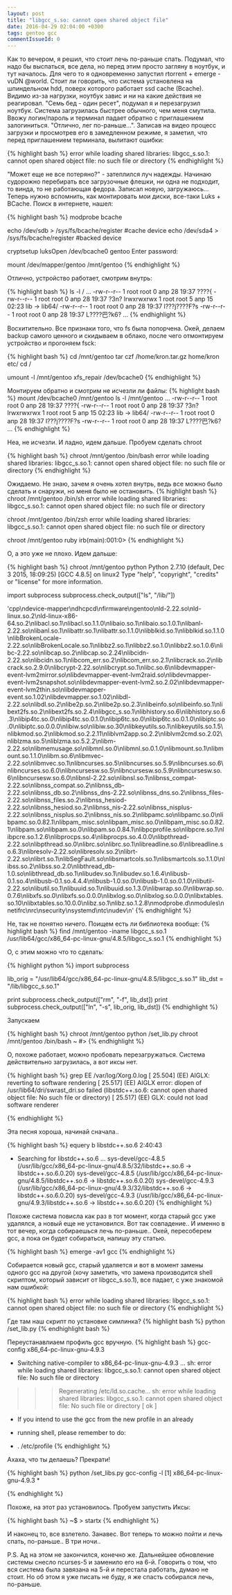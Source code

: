 ```yaml
---
layout: post
title: "libgcc_s.so: cannot open shared object file"
date: 2016-04-29 02:04:00 +0300
tags: gentoo gcc 
commentIssueId: 0
---
```


Как то вечером, я решил, что стоит лечь по-раньше спать. Подумал, что надо бы выспаться, все дела, но перед этим просто загляну в ноутбук, и тут началось.
Для чего то я одновременно запустил rtorrent + emerge -vuDN @world. Стоит ли говорить, что система установлена на шпиндельном hdd, поверх которого работает ssd cache (Bcache).
Видимо из-за нагрузки, ноутбук завис и ни на какие действия не реагировал. "Семь бед - один ресет", подумал я и перезагрузил ноутбук.
Система загрузилась быстрее обычного, чем меня смутила. Ввожу логин/пароль и терминал падает обратно с приглашением залогиниться. "Отлично, лег по-раньше...".
Записав на видео процесс загрузки и просмотрев его в замедленном режиме, я заметил, что перед приглашением терминала, вылитают ошибки:

{% highlight bash %}
error while loading shared libraries: libgcc_s.so.1: cannot open shared object file: no such file or directory
{% endhighlight %}

"Может еще не все потеряно?" - затеплился луч надежды.
Начинаю судорожно перебирать все загрузочные флешки, ни одна не подходит, то винда, то не работающая федора. Записал новую, загружаюсь...
Теперь нужно вспомнить, как монтировать мои диски, все-таки Luks + BCache.
Поиск в интернете, нашел:

{% highlight bash %}
modprobe bcache

echo /dev/sdb > /sys/fs/bcache/register #cache device
echo /dev/sda4 > /sys/fs/bcache/register #backed device

cryptsetup luksOpen /dev/bcache0 gentoo
Enter password: 

mount /dev/mapper/gentoo /mnt/gentoo
{% endhighlight %}

Отлично, устройство работает, смотрим внутрь:

{% highlight bash %}
ls -l /
...
-rw-r--r--   1 root root    0 апр 28 19:37 ????{
-rw-r--r--   1 root root    0 апр 28 19:37 ?3n?
lrwxrwxrwx   1 root root    5 апр 15 02:23 lib -> lib64/
-rw-r--r--   1 root root    0 апр 28 19:37 l???j????F?s
-rw-r--r--   1 root root    0 апр 28 19:37 L????巴?k6?
...
{% endhighlight %}

Восхитительно. Все признаки того, что fs была попорчена.
Окей, делаем backup самого ценного и скидываем в облако, после чего отмонтируем устройство и прогоняем fsck:

{% highlight bash %}
cd /mnt/gentoo
tar czf /home/kron.tar.gz home/kron etc/
cd /

umount -l /mnt/gentoo
xfs_repair  /dev/bcache0
{% endhighlight %}

Монтируем обратно и смотрим не исчезли ли файлы:
{% highlight bash %}
mount /dev/bcache0 /mnt/gentoo
ls -l /mnt/gentoo
...
-rw-r--r--   1 root root    0 апр 28 19:37 ????{
-rw-r--r--   1 root root    0 апр 28 19:37 ?3n?
lrwxrwxrwx   1 root root    5 апр 15 02:23 lib -> lib64/
-rw-r--r--   1 root root    0 апр 28 19:37 l???j????F?s
-rw-r--r--   1 root root    0 апр 28 19:37 L????巴?k6?
...
{% endhighlight %}

Неа, не исчезли. И ладно, идем дальше.
Пробуем сделать chroot

{% highlight bash %}
chroot /mnt/gentoo /bin/bash
error while loading shared libraries: libgcc_s.so.1: cannot open shared object file: no such file or directory
{% endhighlight %}

Ожидаемо. Не знаю, зачем я очень хотел внутрь, ведь все можно было сделать и снаружи, но меня было не остановить.
{% highlight bash %}
chroot /mnt/gentoo /bin/sh
error while loading shared libraries: libgcc_s.so.1: cannot open shared object file: no such file or directory

chroot /mnt/gentoo /bin/zsh
error while loading shared libraries: libgcc_s.so.1: cannot open shared object file: no such file or directory

chroot /mnt/gentoo ruby
irb(main):001:0>
{% endhighlight %}

О, а это уже не плохо.
Идем дальше:

{% highlight bash %}
chroot /mnt/gentoo python
Python 2.7.10 (default, Dec  3 2015, 18:09:25)
[GCC 4.8.5] on linux2
Type "help", "copyright", "credits" or "license" for more information.
>>>
import subprocess
subprocess.check_output(["ls", "/lib/"])

'cpp\ndevice-mapper\ndhcpcd\nfirmware\ngentoo\nld-2.22.so\nld-linux.so.2\nld-linux-x86-64.so.2\nlibacl.so.1\nlibacl.so.1.1.0\nlibaio.so.1\nlibaio.so.1.0.1\nlibanl-2.22.so\nlibanl.so.1\nlibattr.so.1\nlibattr.so.1.1.0\nlibblkid.so.1\nlibblkid.so.1.1.0\nlibBrokenLocale-2.22.so\nlibBrokenLocale.so.1\nlibbz2.so.1\nlibbz2.so.1.0\nlibbz2.so.1.0.6\nlibc-2.22.so\nlibcap.so.2\nlibcap.so.2.24\nlibcidn-2.22.so\nlibcidn.so.1\nlibcom_err.so.2\nlibcom_err.so.2.1\nlibcrack.so.2\nlibcrack.so.2.9.0\nlibcrypt-2.22.so\nlibcrypt.so.1\nlibc.so.6\nlibdevmapper-event-lvm2mirror.so\nlibdevmapper-event-lvm2raid.so\nlibdevmapper-event-lvm2snapshot.so\nlibdevmapper-event-lvm2.so.2.02\nlibdevmapper-event-lvm2thin.so\nlibdevmapper-event.so.1.02\nlibdevmapper.so.1.02\nlibdl-2.22.so\nlibdl.so.2\nlibe2p.so.2\nlibe2p.so.2.3\nlibeinfo.so\nlibeinfo.so.1\nlibext2fs.so.2\nlibext2fs.so.2.4\nlibgcc_s.so.1\nlibhistory.so.6\nlibhistory.so.6.3\nlibip4tc.so.0\nlibip4tc.so.0.1.0\nlibip6tc.so.0\nlibip6tc.so.0.1.0\nlibiptc.so.0\nlibiptc.so.0.0.0\nlibiw.so\nlibiw.so.30\nlibkeyutils.so.1\nlibkeyutils.so.1.5\nlibkmod.so.2\nlibkmod.so.2.2.11\nliblvm2app.so.2.2\nliblvm2cmd.so.2.02\nliblzma.so.5\nliblzma.so.5.2.2\nlibm-2.22.so\nlibmemusage.so\nlibmnl.so.0\nlibmnl.so.0.1.0\nlibmount.so.1\nlibmount.so.1.1.0\nlibm.so.6\nlibmvec-2.22.so\nlibmvec.so.1\nlibncurses.so.5\nlibncurses.so.5.9\nlibncurses.so.6\nlibncurses.so.6.0\nlibncursesw.so.5\nlibncursesw.so.5.9\nlibncursesw.so.6\nlibncursesw.so.6.0\nlibnsl-2.22.so\nlibnsl.so.1\nlibnss_compat-2.22.so\nlibnss_compat.so.2\nlibnss_db-2.22.so\nlibnss_db.so.2\nlibnss_dns-2.22.so\nlibnss_dns.so.2\nlibnss_files-2.22.so\nlibnss_files.so.2\nlibnss_hesiod-2.22.so\nlibnss_hesiod.so.2\nlibnss_nis-2.22.so\nlibnss_nisplus-2.22.so\nlibnss_nisplus.so.2\nlibnss_nis.so.2\nlibpamc.so\nlibpamc.so.0\nlibpamc.so.0.82.1\nlibpam_misc.so\nlibpam_misc.so.0\nlibpam_misc.so.0.82.1\nlibpam.so\nlibpam.so.0\nlibpam.so.0.84.1\nlibpcprofile.so\nlibpcre.so.1\nlibpcre.so.1.2.6\nlibprocps.so.4\nlibprocps.so.4.0.0\nlibpthread-2.22.so\nlibpthread.so.0\nlibrc.so\nlibrc.so.1\nlibreadline.so.6\nlibreadline.so.6.3\nlibresolv-2.22.so\nlibresolv.so.2\nlibrt-2.22.so\nlibrt.so.1\nlibSegFault.so\nlibsmartcols.so.1\nlibsmartcols.so.1.1.0\nlibss.so.2\nlibss.so.2.0\nlibthread_db-1.0.so\nlibthread_db.so.1\nlibudev.so.1\nlibudev.so.1.6.4\nlibusb-0.1.so.4\nlibusb-0.1.so.4.4.4\nlibusb-1.0.so.0\nlibusb-1.0.so.0.1.0\nlibutil-2.22.so\nlibutil.so.1\nlibuuid.so.1\nlibuuid.so.1.3.0\nlibwrap.so.0\nlibwrap.so.0.7.6\nlibxfs.so.0\nlibxfs.so.0.0.0\nlibxlog.so.0\nlibxlog.so.0.0.0\nlibxtables.so.10\nlibxtables.so.10.0.0\nlibz.so.1\nlibz.so.1.2.8\nmodprobe.d\nmodules\nnetifrc\nrc\nsecurity\nsystemd\ntc\nudev\n'
{% endhighlight %}

Не, так не понятно ничего. Поищем есть ли библиотека вообще:
{% highlight bash %}
find /mnt/gentoo -iname libgcc_s.so.1
/usr/lib64/gcc/x86_64-pc-linux-gnu/4.8.5/libgcc_s.so.1
{% endhighlight %}

О, с этим можно что то сделать:

{% highlight python %}
import subprocess

lib_orig = "/usr/lib64/gcc/x86_64-pc-linux-gnu/4.8.5/libgcc_s.so.1"
lib_dst = "/lib/libgcc_s.so.1"


print subprocess.check_output(["rm", "-f", lib_dst])
print subprocess.check_output(["ln", "-s", lib_orig, lib_dst])
{% endhighlight %}

Запускаем

{% highlight bash %}
chroot /mnt/gentoo python /set_lib.py
chroot /mnt/gentoo /bin/bash
~ #>
{% endhighlight %}

О, похоже работает, можно пробовать перезагружаться.
Система действительно загрузилась, а вот иксы нет.

{% highlight bash %}
grep EE /var/log/Xorg.0.log
[    25.504] (EE) AIGLX: reverting to software rendering
[    25.517] (EE) AIGLX error: dlopen of /usr/lib64/dri/swrast_dri.so failed (libstdc++.so.6: cannot open shared object file: No such file or directory)
[    25.517] (EE) GLX: could not load software renderer

{% endhighlight %}

Эта песня хороша, начинай сначала..

{% highlight bash %}
equery b libstdc++.so.6                                                                                                                                          2:40:43
 * Searching for libstdc++.so.6 ...
 sys-devel/gcc-4.8.5 (/usr/lib/gcc/x86_64-pc-linux-gnu/4.8.5/32/libstdc++.so.6 -> libstdc++.so.6.0.20)
 sys-devel/gcc-4.8.5 (/usr/lib/gcc/x86_64-pc-linux-gnu/4.8.5/libstdc++.so.6 -> libstdc++.so.6.0.20)
 sys-devel/gcc-4.9.3 (/usr/lib/gcc/x86_64-pc-linux-gnu/4.9.3/32/libstdc++.so.6 -> libstdc++.so.6.0.20)
 sys-devel/gcc-4.9.3 (/usr/lib/gcc/x86_64-pc-linux-gnu/4.9.3/libstdc++.so.6 -> libstdc++.so.6.0.20)
{% endhighlight %}

Похоже система повисла как раз в тот момент, когда старый gcc уже удалялся, а новый еще не установился. Вот так совпадение.. И именно в тот вечер, когда собираешься лечь по-раньше..
Окей, пересоберем gcc, а пока он будет собираться, напишу эту статью.

{% highlight bash %}
emerge -av1 gcc
{% endhighlight %}

Собирается новый gcc, старый удаляется и вот в момент замены одного gcc на другой (хочу заметить, что замена производится shell скриптом, который зависит от libgcc_s.so.1), все падает, с уже знакомой нам ошибкой:

{% highlight bash %}
error while loading shared libraries: libgcc_s.so.1: cannot open shared object file: no such file or directory
{% endhighlight %}

Где там наш скрипт по установке симлинка?
{% highlight bash %}
python /set_lib.py
{% endhighlight bash %}

Переустанавлиаем профиль gcc вручную.
{% highlight bash %}
gcc-config x86_64-pc-linux-gnu-4.9.3
 * Switching native-compiler to x86_64-pc-linux-gnu-4.9.3 ...
 sh: error while loading shared libraries: libgcc_s.so.1: cannot open shared object file: No such file or directory
 >>> Regenerating /etc/ld.so.cache...
 sh: error while loading shared libraries: libgcc_s.so.1: cannot open shared object file: No such file or directory                                                                        [ ok ]

  * If you intend to use the gcc from the new profile in an already
  * running shell, please remember to do:

  *   . /etc/profile
{% endhighlight %}

Ахаха, что ты делаешь? Прекрати!

{% highlight bash %}
python /set_libs.py
gcc-config -l
 [1] x86_64-pc-linux-gnu-4.9.3 *

{% endhighlight %}

Похоже, на этот раз установилось.
Пробуем запустить Иксы:

{% highlight bash %}
~$ > startx
{% endhighlight %}

И наконец то, все взлетело.
Занавес.
Вот  теперь то можно пойти и лечь спать, по-раньше.. В три ночи..

P.S.
Ад на этом не закончился, конечно же. Дальнейшее обновление системы снесло ncurses-5 и заменило его на 6-й. Говорить о том, что вся система была завязана на 5-й и перестала работать, думаю не стоит. Но об этом я уже писать не буду, я же спасть собирался лечь, по-раньше.


